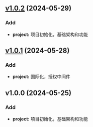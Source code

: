 
<a name="v1.0.2"></a>
## [v1.0.2](https://github.com/nico612/ktserver/compare/v1.0.1...v1.0.2) (2024-05-29)

### Add

* **project:** 项目初始化，基础架构和功能


<a name="v1.0.1"></a>
## [v1.0.1](https://github.com/nico612/ktserver/compare/v1.0.0...v1.0.1) (2024-05-28)

### Add

* **project:** 国际化，授权中间件


<a name="v1.0.0"></a>
## v1.0.0 (2024-05-25)

### Add

* **project:** 项目初始化，基础架构和功能

